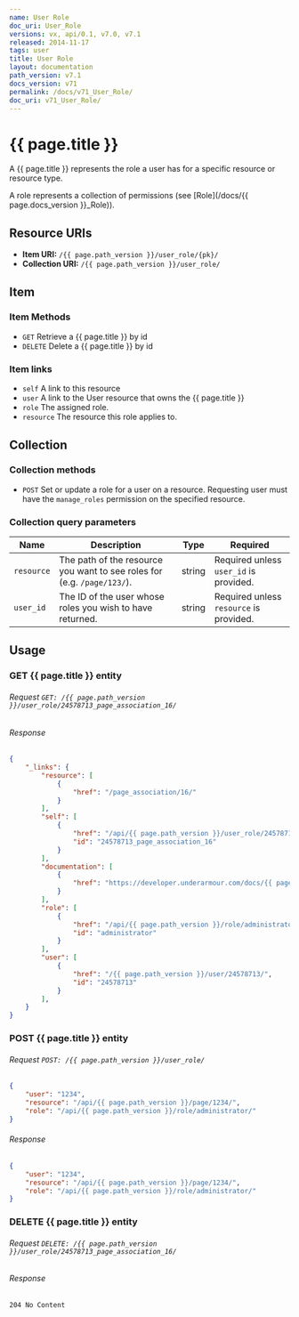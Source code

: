 ```yaml
---
name: User Role
doc_uri: User_Role
versions: vx, api/0.1, v7.0, v7.1
released: 2014-11-17
tags: user
title: User Role
layout: documentation
path_version: v7.1
docs_version: v71
permalink: /docs/v71_User_Role/
doc_uri: v71_User_Role/
---
```


# {{ page.title }}

A {{ page.title }} represents the role a user has for a specific resource or resource
type.

A role represents a collection of permissions (see [Role](/docs/{{ page.docs_version }}_Role)).


## Resource URIs

* **Item URI:** `/{{ page.path_version }}/user_role/{pk}/`
* **Collection URI:** `/{{ page.path_version }}/user_role/`


## Item

### Item Methods

* `GET` Retrieve a {{ page.title }} by id
* `DELETE` Delete a {{ page.title }} by id


### Item links <a name="itemlinks"></a>

* `self` A link to this resource
* `user` A link to the User resource that owns the {{ page.title }}
* `role` The assigned role.
* `resource` The resource this role applies to.


## Collection

### Collection methods

* `POST` Set or update a role for a user on a resource. Requesting user must
  have the `manage_roles` permission on the specified resource.


### Collection query parameters

| Name       | Description                                                             | Type   | Required                                |
| ---        | ---                                                                     | ---    | ---                                     |
| `resource` | The path of the resource you want to see roles for (e.g. `/page/123/`). | string | Required unless `user_id` is provided.  |
| `user_id`  | The ID of the user whose roles you wish to have returned.               | string | Required unless `resource` is provided. |


## Usage

### GET {{ page.title }} entity

###### Request `GET: /{{ page.path_version }}/user_role/24578713_page_association_16/`

###### Response

```json
{
    "_links": {
        "resource": [
            {
                "href": "/page_association/16/"
            }
        ],
        "self": [
            {
                "href": "/api/{{ page.path_version }}/user_role/24578713_page_association_16/",
                "id": "24578713_page_association_16"
            }
        ],
        "documentation": [
            {
                "href": "https://developer.underarmour.com/docs/{{ page.doc_uri }}"
            }
        ],
        "role": [
            {
                "href": "/api/{{ page.path_version }}/role/administrator/",
                "id": "administrator"
            }
        ],
        "user": [
            {
                "href": "/{{ page.path_version }}/user/24578713/",
                "id": "24578713"
            }
        ],
    }
}
```


### POST {{ page.title }} entity

###### Request `POST: /{{ page.path_version }}/user_role/`

```json
{
    "user": "1234",
    "resource": "/api/{{ page.path_version }}/page/1234/",
    "role": "/api/{{ page.path_version }}/role/administrator/"
}
```


###### Response

```json
{
    "user": "1234",
    "resource": "/api/{{ page.path_version }}/page/1234/",
    "role": "/api/{{ page.path_version }}/role/administrator/"
}
```


### DELETE {{ page.title }} entity

###### Request `DELETE: /{{ page.path_version }}/user_role/24578713_page_association_16/`

###### Response

```
204 No Content
```

